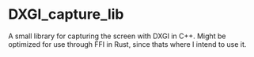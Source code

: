 # DXGI_capture_lib
A small library for capturing the screen with DXGI in C++.
Might be optimized for use through FFI in Rust, since thats where I intend to use it.
